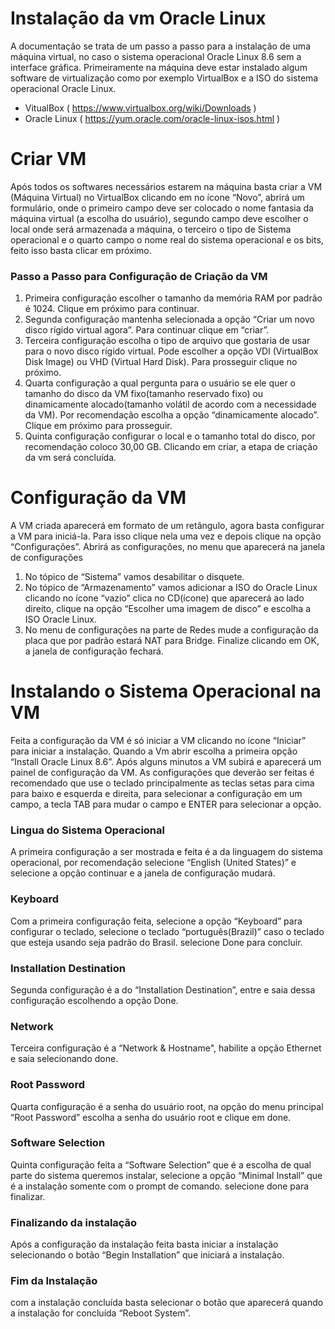# Instalação da vm Oracle Linux
A documentação se trata de um passo a passo para a instalação de uma máquina virtual, no caso o sistema operacional Oracle Linux 8.6 sem a interface gráfica.
Primeiramente na máquina deve estar instalado algum software de virtualização como por exemplo VirtualBox e a ISO do sistema operacional Oracle Linux.

- VitualBox ( https://www.virtualbox.org/wiki/Downloads )
- Oracle Linux ( https://yum.oracle.com/oracle-linux-isos.html )

# Criar VM
Após todos os softwares necessários estarem na máquina basta criar a VM (Máquina Virtual) no VirtualBox clicando em no ícone “Novo”, abrirá um formulário, onde o primeiro campo deve ser colocado o nome fantasia da máquina virtual (a escolha do usuário), segundo campo deve escolher o local onde será armazenada a máquina, o terceiro o tipo de Sistema operacional e o quarto campo o nome real do sistema operacional e os bits, feito isso basta clicar em próximo.
### Passo a Passo para Configuração de Criação da VM
1. Primeira configuração escolher o tamanho da memória RAM por padrão é 1024. Clique em próximo para continuar.
2. Segunda configuração mantenha selecionada a opção “Criar um novo disco rígido virtual agora”. Para continuar clique em “criar”.
3. Terceira configuração escolha o tipo de arquivo que gostaria de usar para o novo disco rígido virtual. Pode escolher a opção VDI (VirtualBox Disk Image) ou VHD (Virtual Hard Disk). Para prosseguir clique no próximo.
4. Quarta configuração a qual pergunta para o usuário se ele quer o tamanho do disco da VM fixo(tamanho reservado fixo) ou dinamicamente alocado(tamanho volátil de acordo com a necessidade da VM). Por recomendação escolha a opção “dinamicamente alocado”. Clique em próximo para prosseguir.
5. Quinta configuração configurar o local e o tamanho total do disco, por recomendação coloco 30,00 GB. Clicando em criar, a etapa de criação da vm será concluída.

# Configuração da VM

A VM criada aparecerá em formato de um retângulo, agora basta configurar a VM para iniciá-la. Para isso clique nela uma vez e depois clique na opção “Configurações”. Abrirá as configurações, no menu que aparecerá na janela de configurações 
1. No tópico de “Sistema” vamos desabilitar o disquete. 
2. No tópico de “Armazenamento” vamos adicionar a ISO do Oracle Linux clicando no ícone “vazio” clica no CD(ícone) que aparecerá ao lado direito, clique na opção “Escolher uma imagem de disco” e escolha a ISO Oracle Linux. 
3. No menu de configurações na parte de Redes mude  a configuração da placa que por padrão estará NAT para Bridge. Finalize clicando em OK, a janela de configuração fechará.

# Instalando o Sistema Operacional na VM
Feita a configuração da VM é só iniciar a VM clicando no ícone “Iniciar” para iniciar a instalação. Quando a Vm abrir escolha a primeira opção “Install Oracle Linux 8.6”. Após alguns minutos a VM subirá e aparecerá um painel de configuração da VM. As configurações que deverão ser feitas é recomendado que use o teclado principalmente as teclas setas para cima para baixo e esquerda e direita, para selecionar a configuração em um campo, a tecla TAB para mudar o campo e ENTER para selecionar a opção.

### Lingua do Sistema Operacional
A primeira configuração a ser mostrada e feita é a da linguagem do sistema operacional, por recomendação selecione “English (United States)” e selecione a opção continuar e a janela de configuração mudará.

### Keyboard
Com a primeira configuração feita, selecione a opção “Keyboard” para configurar o teclado, selecione o teclado “português(Brazil)” caso o teclado que esteja usando seja padrão do Brasil. selecione Done para concluir.

### Installation Destination
Segunda configuração é a do “Installation Destination”, entre e saia dessa configuração escolhendo a opção Done.

### Network
Terceira configuração é a “Network & Hostname", habilite a opção Ethernet e saia selecionando done.

### Root Password
Quarta configuração é a senha do usuário root, na opção do menu principal “Root Password” escolha a senha do usuário root e clique em done.

### Software Selection
Quinta configuração feita a “Software Selection” que é a escolha de qual parte do sistema queremos instalar, selecione a opção “Minimal Install” que é a instalação somente com o prompt de comando. selecione done para finalizar.

### Finalizando da instalação 
Após a configuração da instalação feita basta iniciar a instalação selecionando o botão “Begin Installation” que iniciará a instalação. 

### Fim da Instalação
com a instalação concluída basta selecionar o botão que aparecerá quando a instalação for concluída “Reboot System”.



